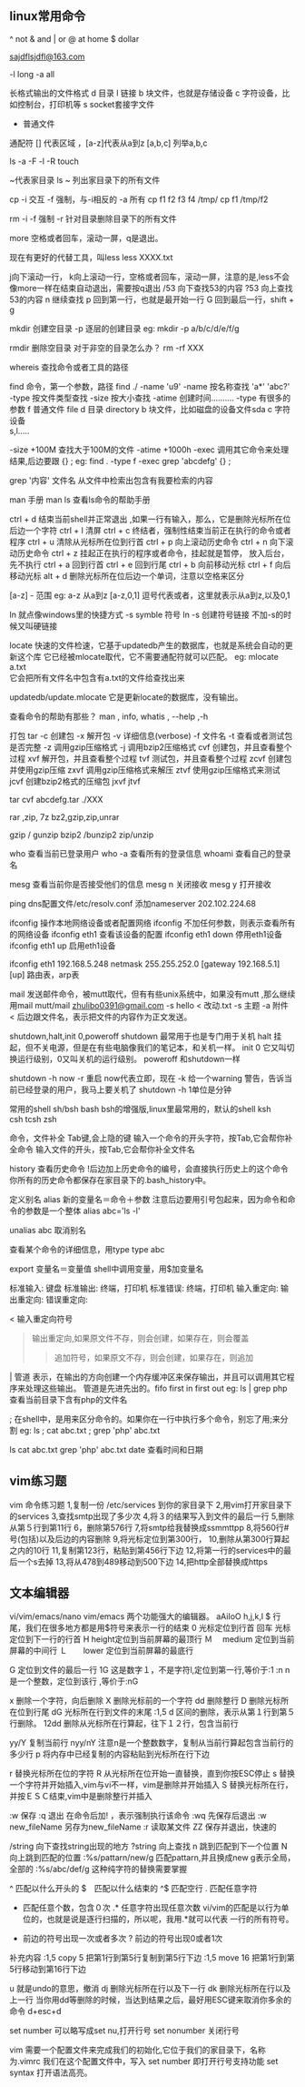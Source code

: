 ## linux常用命令
^  not
& and
| or
@  at home
$ dollar

sajdflsjdfl@163.com


-l long
-a all


长格式输出的文件格式
d  目录
l   链接
b  块文件，也就是存储设备
c  字符设备，比如控制台，打印机等
s   socket套接字文件
-   普通文件

通配符
[] 代表区域  ，[a-z]代表从a到z
[a,b,c]   列举a,b,c


ls -a -F -l -R
touch 

~代表家目录 
ls ~   列出家目录下的所有文件

cp
-i  交互
-f  强制，与-i相反的
-a 所有
cp f1 f2 f3 f4 /tmp/
cp f1 /tmp/f2

rm
-i 
-f 强制
-r 针对目录删除目录下的所有文件

more 
空格或者回车，滚动一屏，q是退出。

现在有更好的代替工具，叫less
less  XXXX.txt

j向下滚动一行，
k向上滚动一行，空格或者回车，滚动一屏，注意的是,less不会像more一样在结束自动退出，需要按q退出
/53   向下查找53的内容
?53   向上查找53的内容
n       继续查找
p  回到第一行，也就是最开始一行
G  回到最后一行，shift + g 

mkdir 创建空目录
-p 逐层的创建目录
eg:      mkdir -p a/b/c/d/e/f/g


rmdir 删除空目录
对于非空的目录怎么办？
rm -rf XXX

whereis 查找命令或者工具的路径


find 命令，第一个参数，路径
find ./  -name 'u9'
-name 按名称查找 'a*'   'abc?'
-type  按文件类型查找
-size  按大小查找
-atime 创建时间..........
-type   有很多的参数
	f    普通文件 file
	d    目录  directory
	b    块文件，比如磁盘的设备文件sda
	c     字符设备   
	s,l.....

-size +100M  查找大于100M的文件
-atime +1000h
-exec  调用其它命令来处理结果,后边要跟 {} \;
eg:  find . -type f -exec grep 'abcdefg' {} \;

grep '内容'   文件名
从文件中检索出包含有我要检索的内容

man 手册
man ls  查看ls命令的帮助手册


ctrl + d      结束当前shell并正常退出 ,如果一行有输入，那么，它是删除光标所在位后边一个字符 
ctrl + l	清屏
ctrl + c	终结者，强制性结束当前正在执行的命令或者程序
ctrl + u	清除从光标所在位到行首
ctrl + p	向上滚动历史命令
ctrl + n	向下滚动历史命令
ctrl + z	挂起正在执行的程序或者命令，挂起就是暂停， 放入后台，先不执行
ctrl + a	回到行首
ctrl + e	回到行尾
ctrl + b	向前移动光标
ctrl + f	向后移动光标
alt + d      删除光标所在位后边一个单词，注意以空格来区分

[a-z]    -  范围  eg:    a-z   从a到z
[a-z,0,1]  逗号代表或者，这里就表示从a到z,以及0,1



ln 就点像windows里的快捷方式
-s symble 符号   ln -s 创建符号链接
不加-s的时候又叫硬链接 

locate  快速的文件检速，它基于updatedb产生的数据库，也就是系统会自动的更新这个库
它已经被mlocate取代，它不需要通配符就可以匹配。
eg:		mlocate    a.txt    
		它会把所有文件名中包含有a.txt的文件给查找出来


updatedb/update.mlocate  它是更新locate的数据库，没有输出。


查看命令的帮助有那些？
man , info, whatis ,  --help ,-h


打包
tar   -c    创建包
	-x    解开包
	-v    详细信息(verbose)
	-f    文件名
	-t     查看或者测试包是否完整
	-z    调用gzip压缩格式
	-j	调用bzip2压缩格式
cvf    创建包，并且查看整个过程
xvf	解开包，并且查看整个过程
tvf   	测试包，并且查看整个过程
zcvf	创建包并使用gzip压缩
zxvf  	调用gzip压缩格式来解压
ztvf	使用gzip压缩格式来测试
jcvf   	创建bzip2格式的压缩包
jxvf
jtvf



tar  cvf  abcdefg.tar    ./XXX

rar ,zip, 7z
bz2,gzip,zip,unrar

gzip / gunzip
bzip2 /bunzip2
zip/unzip

who 查看当前已登录用户
who -a   查看所有的登录信息
whoami  查看自己的登录名


mesg  查看当前你是否接受他们的信息
mesg n  关闭接收
mesg y  打开接收 

ping 
dns配置文件/etc/resolv.conf
添加nameserver 202.102.224.68

ifconfig 操作本地网络设备或者配置网络
ifconfig 不加任何参数，则表示查看所有的网络设备
ifconfig eth1   查看该设备的配置
ifconfig eth1 down 停用eth1设备
ifconfig eth1 up   启用eth1设备

ifconfig eth1 192.168.5.248 netmask 255.255.252.0 [gateway 192.168.5.1] [up]
路由表，arp表


mail 发送邮件命令，被mutt取代，但有有些unix系统中，如果没有mutt ,那么继续用mail
mutt/mail zhulibo0391@gmail.com -s hello < 改动.txt
-s 主题
-a 附件
<  后边跟文件名，表示把文件的内容作为正文发送。


shutdown,halt,init 0,poweroff
shutdown  最常用于也是专门用于关机
halt 挂起，但不关电源，但是在有些电脑像我们的笔记本，和关机一样。
init 0  它又叫切换运行级别，0又叫关机的运行级别。
poweroff  和shutdown一样

shutdown -h now
-r 重启
now代表立即，现在
-k 给一个warning 警告，告诉当前已经登录的用户，我马上要关机了
shutdown -h 1单位是分钟

常用的shell
sh/bsh
bash   bsh的增强版,linux里最常用的，默认的shell
ksh  
csh
tcsh
zsh


命令，文件补全
Tab键,会上隐的键
输入一个命令的开头字符，按Tab,它会帮你补全命令
输入文件的开头，按Tab,它会帮你补全文件名

history 查看历史命令
!后边加上历史命令的编号，会直接执行历史上的这个命令
你所有的历史命令都保存在家目录下的.bash_history中。

定义别名
alias 新的变量名＝命令＋参数  注意后边要用引号包起来，因为命令和命令的参数是一个整体
alias abc='ls -l'

unalias abc   取消别名

查看某个命令的详细信息，用type 
type abc

export 变量名＝变量值
shell中调用变量，用$加变量名

标准输入:  键盘 
标准输出:  终端，打印机
标准错误:  终端，打印机
输入重定向:
输出重定向:
错误重定向:

< 输入重定向符号
> 输出重定向,如果原文件不存，则会创建，如果存在，则会覆盖
>> 追加符号，如果原文不存，则会创建，如果存在，则追加

|  管道  表示，在输出的方向创建一个内存缓冲区来保存输出，并且可以调用其它程序来处理这些输出。
管道是先进先出的。fifo  first in first out 
eg: ls | grep php   查看当前目录下含有php的文件名

; 在shell中，是用来区分命令的。如果你在一行中执行多个命令，别忘了用;来分割
eg: ls ; cat abc.txt ; grep 'php' abc.txt

ls
cat abc.txt
grep 'php' abc.txt
date 查看时间和日期





















## vim练习题
vim 命令练习题
1,复制一份 /etc/services 到你的家目录下
2,用vim打开家目录下的services
3,查找smtp出现了多少次
4,将３的结果写入到文件的最后一行
5,删除从第５行到第11行
6，删除第576行
7,将smtp给我替换成ssmmttpp
8,将560行#号(包括)以及后边的内容删除
9,将光标定位到第300行，
10,删除从第300行算起之内的10行
11,复制第123行，粘贴到第456行下边
12,将第一行的services中的最后一个s去掉
13,将从478到489移动到500下边
14,把http全部替换成https






## 文本编辑器
vi/vim/emacs/nano
vim/emacs 两个功能强大的编辑器。
aAiIoO
h,j,k,l
$  行尾，我们在很多地方都是用$符号来表示一行的结束
0   光标定位到行首
回车    光标定位到下一行的行首
H   height定位到当前屏幕的最顶行
Ｍ　 medium 定位到当前屏幕的中间行
Ｌ　　lower  定位到当前屏幕的最底行

G   定位到文件的最后一行
1G   这是数字１，不是字符l,定位到第一行,等价于:1
:n    n是一个整数，定位到该行 ,等价于:nG

x 删除一个字符，向后删除
X 删除光标前的一个字符
dd 删除整行
D 删除光标所在位到行尾
dG 光标所在行到文件的末尾
:1,5 d 区间的删除，表示从第１行到第５行删除。
12dd    删除从光标所在行算起，往下１２行，包含当前行

yy/Y    复制当前行
nyy/nY   注意n是一个整数数字，复制从当前行算起包含当前行的多少行
p     将内存中已经复制的内容粘贴到光标所在行下边

r   替换光标所在位的字符
R   从光标所在位开始一直替换，直到你按ESC停止
s   替换一个字符并开始插入,vim与vi不一样，vim是删除并开始插入
S   替换光标所在行，并按ＥＳＣ结束,vim中是删除整行并插入

:w  保存
:q   退出
在命令后加! ，表示强制执行该命令
:wq   先保存后退出
:w  new_fileName   另存为new_fileName
:r   读取某文件
ZZ   保存并退出，快速的

/string   向下查找string出现的地方
?string   向上查找
n         跳到匹配到下一个位置
N 		  向上跳到匹配的位置
:%s/pattarn/new/g   匹配pattarn,并且换成new  g表示全局，全部的
:%s/abc/def/g   这种纯字符的替换需要掌握

^ 匹配以什么开头的
$　匹配以什么结束的
^$ 匹配空行
.  匹配任意字符
*  匹配任意个数，包含０次
.* 任意字符出现任意次数
vi/vim的匹配是以行为单位的，也就是说是逐行扫描的，所以呢，我用.*就可以代表
一行的所有符号。
+  前边的符号出现一次或者多次
?  前边的符号出现0或者1次

补充内容
:1,5 copy 5   把第1行到第5行复制到第5行下边
:1,5 move 16   把第1行到第5行移动到第16行下边

u 就是undo的意思，撤消
dj  删除光标所在行以及下一行
dk 删除光标所在行以及上一行
当你用dd等删除的时候，当达到结果之后，最好用ESC键来取消你多余的命令
d+esc+d




set number 可以略写成set nu,打开行号
set nonumber 关闭行号

vim 需要一个配置文件来完成我们的初始化,它位于我们的家目录下，名称为.vimrc
我们在这个配置文件中，写入
set number  即打开行号支持功能
set syntax  打开语法高亮。





